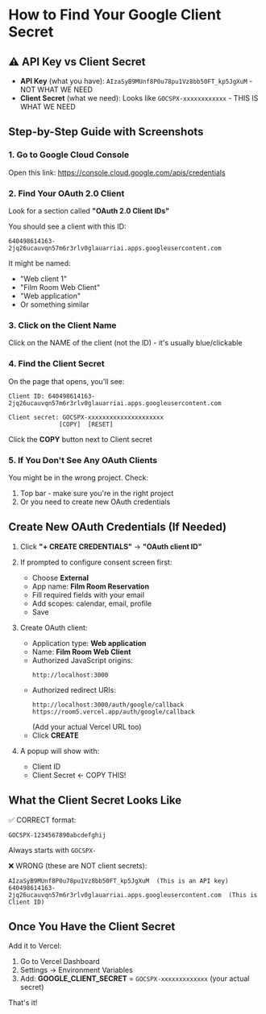 # How to Find Your Google Client Secret

## ⚠️ API Key vs Client Secret
- **API Key** (what you have): `AIzaSyB9MUnf8P0u78pu1Vz8bb50FT_kp5JgXuM` - NOT WHAT WE NEED
- **Client Secret** (what we need): Looks like `GOCSPX-xxxxxxxxxxxx` - THIS IS WHAT WE NEED

## Step-by-Step Guide with Screenshots

### 1. Go to Google Cloud Console
Open this link: https://console.cloud.google.com/apis/credentials

### 2. Find Your OAuth 2.0 Client
Look for a section called **"OAuth 2.0 Client IDs"**

You should see a client with this ID:
```
640498614163-2jq26ucauvqn57m6r3rlv0glauarriai.apps.googleusercontent.com
```

It might be named:
- "Web client 1"
- "Film Room Web Client" 
- "Web application"
- Or something similar

### 3. Click on the Client Name
Click on the NAME of the client (not the ID) - it's usually blue/clickable

### 4. Find the Client Secret
On the page that opens, you'll see:

```
Client ID: 640498614163-2jq26ucauvqn57m6r3rlv0glauarriai.apps.googleusercontent.com

Client secret: GOCSPX-xxxxxxxxxxxxxxxxxxxxx
              [COPY]  [RESET]
```

Click the **COPY** button next to Client secret

### 5. If You Don't See Any OAuth Clients

You might be in the wrong project. Check:
1. Top bar - make sure you're in the right project
2. Or you need to create new OAuth credentials

## Create New OAuth Credentials (If Needed)

1. Click **"+ CREATE CREDENTIALS"** → **"OAuth client ID"**

2. If prompted to configure consent screen first:
   - Choose **External**
   - App name: **Film Room Reservation**
   - Fill required fields with your email
   - Add scopes: calendar, email, profile
   - Save

3. Create OAuth client:
   - Application type: **Web application**
   - Name: **Film Room Web Client**
   - Authorized JavaScript origins:
     ```
     http://localhost:3000
     ```
   - Authorized redirect URIs:
     ```
     http://localhost:3000/auth/google/callback
     https://room5.vercel.app/auth/google/callback
     ```
     (Add your actual Vercel URL too)
   - Click **CREATE**

4. A popup will show with:
   - Client ID
   - Client Secret ← COPY THIS!

## What the Client Secret Looks Like

✅ CORRECT format:
```
GOCSPX-1234567890abcdefghij
```
Always starts with `GOCSPX-`

❌ WRONG (these are NOT client secrets):
```
AIzaSyB9MUnf8P0u78pu1Vz8bb50FT_kp5JgXuM  (This is an API key)
640498614163-2jq26ucauvqn57m6r3rlv0glauarriai.apps.googleusercontent.com  (This is Client ID)
```

## Once You Have the Client Secret

Add it to Vercel:
1. Go to Vercel Dashboard
2. Settings → Environment Variables
3. Add: **GOOGLE_CLIENT_SECRET** = `GOCSPX-xxxxxxxxxxxxx` (your actual secret)

That's it!
